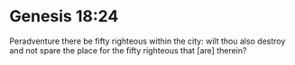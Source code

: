 # Genesis 18:24

Peradventure there be fifty righteous within the city: wilt thou also destroy and not spare the place for the fifty righteous that [are] therein?